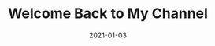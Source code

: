 ---
title: Welcome Back to My Channel
slug: welcome-back
subheader: 'written & directed by Brandon Zang

  Spring 2021'
description: <em>Welcome Back to My Channel</em> is a virtual play that centers around
  the story of Martha, a popular makeup YouTube influencer. Struggling to stay relevant
  in the fast-paced world of social media, Martha begins to question her career as
  the relationships closest to her unravel and disintegrate. An honest look at modern
  definitions of loneliness, experience, and love, the play investigates a world in
  which the very concept of growing up has become commodified. <br><div class="video-player-wrapper"><iframe
  src="https://player.vimeo.com/video/553782217#t=870?h=8376705319&byline=0&portrait=0"
  class="video-player" frameborder="0" allow="autoplay; fullscreen; picture-in-picture"
  allowfullscreen></iframe></div><script src="https://player.vimeo.com/api/player.js"></script>
roles:
  Cast:
  - role: Martha
    name: Tess Ortego
    bio: is a third-year majoring in Political Science and Global Studies. This is her first time doing University Theatre, and she is grateful it got to be with this company and cast!
  - role: Marcus
    name: Noah Friedlander
    bio: is a fourth-year double majoring in Physics and Political Science. He has appeared in the ensembles of *Rosencrantz and Guildenstern are Dead*, *Philoctetes*, and *Richard III*. Aside from UT, he has performed with the Gilbert and Sullivan Opera Company of Chicago for four years. He would like to thank his girlfriend for helping him learn the makeup designs as well as Brandon for letting him attempt to set a record for the number of accents in a single scene. Enjoy the show!
  - role: Saskia
    name: Shreya Shettigar
    bio: is a fourth-year in the college, majoring in Econ-Business (but insists she has not sold her soul thanks to a minor in Cinema and Media Studies). She has previously worked on *The Rope* (Pat Sweeney), *Much Ado About Nothing* (Antonio), *I & You* (Caroline), *good friday* (Natalie), *Fun Home* (Assistant Director), *Twelfth Night* (Antonio), *The Winter's Tale* (Hermione), TAPS's *Ever in the Glades* (Female Chorus), and *The Old Man and the Old Moon* (Assistant Puppet Designer). She is represented by Promote Talent Agency.
  - role: Will
    name: Nick Schwarz
    bio: is a first-year. He previously appeared in *My H8 Letter to the Gr8 American Theater*. Watch how red his face gets, it's hilarious.
  - role: Benny
    name: Jayda Hart
    bio: is a second-year double majoring in Psychology and TAPS. Though she has been in high school productions of *Little Shop of Horrors* and *Into the Woods*, this is her first performance with UT! She is excited to share this experience with everyone. Whoo-hoo!
  Production Staff:
  - role: Director
    name: Brandon Zang
    bio: is a third-year student at the College majoring in Anthropology and Theater and Performance Studies. His TAPS credits include *My H8 Letter to Gr8 American Theater* (Writer), *Ever in the Glades* (Z), and *Yellow Face* (HYH), and his UT credits include *The Old Man and the Old Moon* (Assistant Puppet Designer), and *Company* (Pit Musician). He has also participated in other campus productions, including *Bodas De Sangre* (Padre) and *Macbeth* (Doctor). Brandon is an avid fan and writer of science fiction and aspires to one day resurrect the Mass Effect series.
  - role: Dramaturg
    name: Jahnee Armstead
    bio: is a fourth-year Economics major. Her past credits include *Bodas de Sangre* (Death), *Winter’s Tale* (Antigonus/Autolycus), and *The Old Man and the Old Moon* (Assistant Stage Manager). She loves chocolate chip cookies, colorful nails, and cuddly dogs.
  - role: Production Manager
    name: Nicola Lustig
    bio: is a fourth-year majoring in Psychology and Comparative Human Development. Her past credits include *My H8 Letter to the Gr8 American Theater* (Assistant Production Manager), *The Old Man and The Old Moon* (Production Manager), *Philoctetes* (Production Manager), *Fun Home* (Assistant Production Manager), and *Measure for Measure* (Production Manager).
  - role: Stage Manager
    name: Jonathan Badonsky
  - role: Scenic & Props Designer
    name: Melaina Leung
    bio: is a fourth-year majoring in Anthropology. Her past UT and TAPS credits include *My H8 Letter to the Gr8 American Theatre* (Assistant Dramaturg), *Waiting for Godot* (Scenic Designer), *Ever in the Glades* (Assistant Scenic Artist), and *Julius Caesar* (Scenic Designer). She also previously served on the 2020-2021 UT Committee.
  - role: Costume & Makeup Designer
    name: Elizabeth Price
  - role: Lighting Designer
    name: Mary Mouton
    bio: is a third-year student studying history and fundamentals. Her most recent credits include the art installation *Telephone* (Production Manager), *The Old Man and the Old Moon* (Lighting Designer), and *Company* (Production Manager).
  - role: Sound Designer
    name: Josh Villers
  - role: Video Coordinator
    name: Gigi Hancock
    bio: "is a Geophysics major in the class of 2022 whose previous credits include *Machinal* (Assistant Sound Designer), *Fun Home* (Assistant Lighting Designer), *Twelfth Night* (Assistant Props Designer), *Company* (Co-Sound Designer/Assistant Props Designer), *Waiting for Godot* (Sound Designer), and the art installation *Telephone: A Memorial to the Present* (Electronics). Gigi currently works for TAPS in the scene and sound shops."
  - role: Makeup Consultant
    name: Justin St. Clair
  - role: Video Consultant
    name: Steve Labedz
  - role: Assistant Director
    name: Nayu Shimo
  - role: Assistant Production Manager
    name: Tatiana Jackson-Saitz
  - role: Assistant Production Manager
    name: Nico Giunta
  - role: Assistant Stage Manager
    name: Danielle Yablonovskiy
    bio: is a first-year in the college. This is her first production with UT. She is super thankful for the opportunity to work on this amazing show, with even more amazing people!
  - role: Assistant Scenic & Props Designer
    name: Nora Schultz
    bio: is a first-year probably majoring in English. They have no credits other than being involved with Theater24 the past two quarters and Dean’s Men things! She’s very excited about theatre opportunities in the future.
  - role: Assistant Scenic & Props Designer
    name: Jane Kelly
  - role: Assistant Costume Designer
    name: Cameron Drake
  - role: Committee Liaison
    name: Spencer Ng
  - role: Tech Staff Liaison
    name: Cameron Drake
    bio: is a first-year currently planning on double majoring in History and Critical Race and Ethnic Studies. He has worked on smaller UT productions in the past, and he is so grateful to have gotten to work on such a great show for his first big UT show.
layout: show-info
quarter: spring
year: 2021
season: 2020-2021 Shows
date: 2021-01-03

---